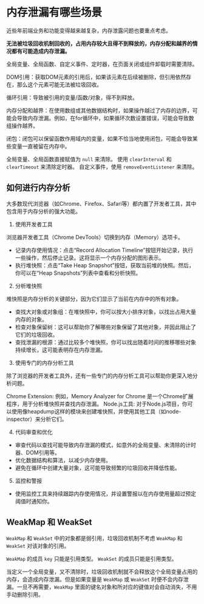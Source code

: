 # 内存泄漏有哪些场景

近些年前端业务和功能变得越来越复杂，内存泄露问题也要重点考虑。

**无法被垃圾回收机制回收的，占用内存较大且得不到释放的，内存分配和越界的情况都有可能造成内存泄漏。**

全局变量、全局函数、自定义事件、定时器，在页面关闭或组件卸载时需要清除。

DOM引用：获取DOM元素的引用后，如果该元素在后续被删除，但引用依然存在，那么这个元素可能无法被垃圾回收。

循环引用：导致被引用的变量/函数/对象，得不到释放。

内存分配和越界：在使用数组或其他数据结构时，如果操作越过了内存的边界，可能会导致内存泄漏。例如，在for循环中，如果循环次数设置错误，可能会导致数组操作越界。

闭包：闭包可以保留函数作用域内的变量，如果不恰当地使用闭包，可能会导致某些变量一直被留在内存中。

全局变量、全局函数直接赋值为 `null` 来清除。
使用 `clearInterval` 和 `clearTimeout` 来清除定时器。
自定义事件，使用 `removeEventListener` 来清除。

## 如何进行内存分析

大多数现代浏览器（如Chrome、Firefox、Safari等）都内置了开发者工具，其中包含用于内存分析的强大功能。

1. 使用开发者工具

浏览器开发者工具（Chrome DevTools）切换到内存（Memory）选项卡。

- 记录内存使用情况：点击“Record Allocation Timeline”按钮开始记录，执行一些操作，然后停止记录。这将显示一个内存分配的图形表示。
- 执行堆快照：点击“Take Heap Snapshot”按钮，获取当前堆的快照。然后，你可以在“Heap Snapshots”列表中查看和分析快照。

2. 分析堆快照

堆快照是内存分析的关键部分，因为它们显示了当前在内存中的所有对象。

- 查找大对象或对象组：在堆快照中，你可以按大小排序对象，以找出占用大量内存的对象。
- 检查对象保留树：这可以帮助你了解哪些对象保留了其他对象，并因此阻止了它们的垃圾回收。
- 查找泄漏的根源：通过比较多个堆快照，你可以找出随着时间的推移哪些对象持续增长，这可能表明存在内存泄漏。

3. 使用专门的内存分析工具

除了浏览器的开发者工具外，还有一些专门的内存分析工具可以帮助你更深入地分析问题。

Chrome Extension: 例如，Memory Analyzer for Chrome 是一个Chrome扩展程序，用于分析堆快照并查找内存泄漏。
Node.js工具: 对于Node.js项目，你可以使用像heapdump这样的模块来创建堆快照，并使用其他工具（如node-inspector）来分析它们。

4. 代码审查和优化

- 审查代码以查找可能导致内存泄漏的模式，如意外的全局变量、未清除的计时器、DOM引用等。
- 优化数据结构和算法，以减少内存使用。
- 避免在循环中创建大量对象，这可能导致频繁的垃圾回收并降低性能。

5. 监控和警报

- 使用监控工具来持续跟踪内存使用情况，并设置警报以在内存使用量超过预定阈值时通知你。

## WeakMap 和 WeakSet

`WeakMap` 和 `WeakSet` 中的对象都是弱引用，垃圾回收机制不考虑 `WeakMap` 和 `WeakSet` 对该对象的引用。

`WeakMap` 的成员 `key` 只能是引用类型。
`WeakSet` 的成员只能是引用类型。

当定义一个全局变量，又不清除时，垃圾回收机制就不会释放这个全局变量占用的内存，会造成内存泄漏。但是如果变量是 `WeakMap` 或 `WeakSet` 时便不会内存泄漏。一旦不再需要，`WeakMap` 里面的键名对象和所对应的键值对会自动消失，不用手动删除引用。

